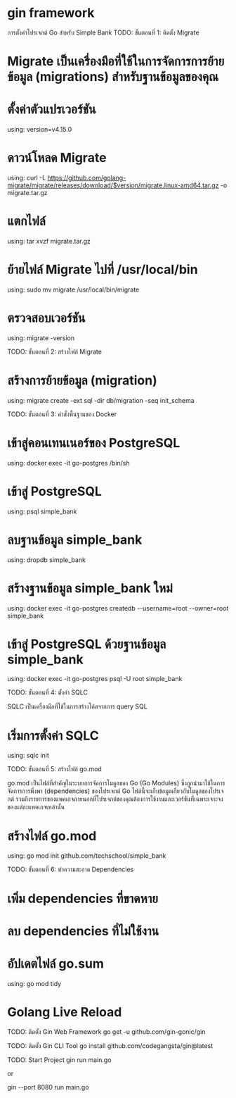 # gin framework

การตั้งค่าโปรเจกต์ Go สำหรับ Simple Bank
TODO: ขั้นตอนที่ 1: ติดตั้ง Migrate

# Migrate เป็นเครื่องมือที่ใช้ในการจัดการการย้ายข้อมูล (migrations) สำหรับฐานข้อมูลของคุณ

# ตั้งค่าตัวแปรเวอร์ชัน

using: version=v4.15.0

# ดาวน์โหลด Migrate

using: curl -L https://github.com/golang-migrate/migrate/releases/download/$version/migrate.linux-amd64.tar.gz -o migrate.tar.gz

# แตกไฟล์

using: tar xvzf migrate.tar.gz

# ย้ายไฟล์ Migrate ไปที่ /usr/local/bin

using: sudo mv migrate /usr/local/bin/migrate

# ตรวจสอบเวอร์ชัน

using: migrate -version

TODO: ขั้นตอนที่ 2: สร้างไฟล์ Migrate

# สร้างการย้ายข้อมูล (migration)

using: migrate create -ext sql -dir db/migration -seq init_schema

TODO: ขั้นตอนที่ 3: คำสั่งพื้นฐานของ Docker

# เข้าสู่คอนเทนเนอร์ของ PostgreSQL

using: docker exec -it go-postgres /bin/sh

# เข้าสู่ PostgreSQL

using: psql simple_bank

# ลบฐานข้อมูล simple_bank

using: dropdb simple_bank

# สร้างฐานข้อมูล simple_bank ใหม่

using: docker exec -it go-postgres createdb --username=root --owner=root simple_bank

# เข้าสู่ PostgreSQL ด้วยฐานข้อมูล simple_bank

using: docker exec -it go-postgres psql -U root simple_bank

TODO: ขั้นตอนที่ 4: ตั้งค่า SQLC

SQLC เป็นเครื่องมือที่ใช้ในการสร้างโค้ดจากการ query SQL

# เริ่มการตั้งค่า SQLC

using: sqlc init

TODO: ขั้นตอนที่ 5: สร้างไฟล์ go.mod

go.mod เป็นไฟล์ที่สำคัญในระบบการจัดการโมดูลของ Go (Go Modules) ซึ่งถูกนำมาใช้ในการจัดการการพึ่งพา (dependencies) ของโปรเจกต์ Go ไฟล์นี้จะเก็บข้อมูลเกี่ยวกับโมดูลของโปรเจกต์ รวมถึงรายการของแพคเกจภายนอกที่โปรเจกต์ของคุณต้องการใช้งานและเวอร์ชันที่เฉพาะเจาะจงของแต่ละแพคเกจเหล่านั้น

# สร้างไฟล์ go.mod

using: go mod init github.com/techschool/simple_bank

TODO: ขั้นตอนที่ 6: ทำความสะอาด Dependencies

# เพิ่ม dependencies ที่ขาดหาย

# ลบ dependencies ที่ไม่ใช้งาน

# อัปเดตไฟล์ go.sum

using: go mod tidy

# Golang Live Reload

TODO: ติดตั้ง Gin Web Framework
go get -u github.com/gin-gonic/gin

TODO: ติดตั้ง Gin CLI Tool
go install github.com/codegangsta/gin@latest

TODO: Start Project
gin run main.go

or

gin --port 8080 run main.go
